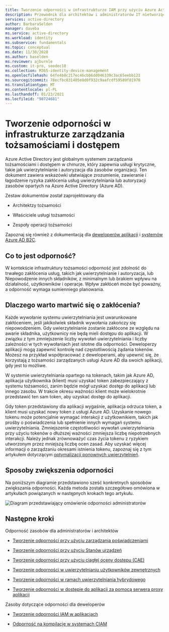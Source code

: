 ```yaml
---
title: Tworzenie odporności w infrastrukturze IAM przy użyciu Azure Active Directory
description: Przewodnik dla architektów i administratorów IT nietworzący odporności na zakłócenia infrastruktury usługi IAM.
services: active-directory
author: BarbaraSelden
manager: daveba
ms.service: active-directory
ms.workload: identity
ms.subservice: fundamentals
ms.topic: conceptual
ms.date: 11/30/2020
ms.author: baselden
ms.reviewer: ajburnle
ms.custom: it-pro, seodec18
ms.collection: M365-identity-device-management
ms.openlocfilehash: 64fe4b8c217ec46cbb6dd046339c3ac65eebb121
ms.sourcegitcommit: 78ecfbc831405e8d0f932c9aafcdf59589f81978
ms.translationtype: MT
ms.contentlocale: pl-PL
ms.lasthandoff: 01/23/2021
ms.locfileid: "98724681"
---
```

# <a name="build-resilience-in-your-identity-and-access-management-infrastructure"></a>Tworzenie odporności w infrastrukturze zarządzania tożsamościami i dostępem

Azure Active Directory jest globalnym systemem zarządzania tożsamościami i dostępem w chmurze, który zapewnia usługi krytyczne, takie jak uwierzytelnianie i autoryzacja dla zasobów organizacji. Ten dokument zawiera wskazówki ułatwiające zrozumienie, zawieranie i łagodzenie ryzyka zakłócenia usług uwierzytelniania lub autoryzacji zasobów opartych na Azure Active Directory (Azure AD). 

Zestaw dokumentów został zaprojektowany dla

* Architektzy tożsamości

* Właściciele usługi tożsamości

* Zespoły operacji tożsamości

Zapoznaj się również z dokumentacją dla [deweloperów aplikacji](./resilience-app-development-overview.md) i [systemów Azure AD B2C](resilience-b2c.md).

## <a name="what-is-resilience"></a>Co to jest odporność?

W kontekście infrastruktury tożsamości odporność jest zdolność do trwałego zakłócenia usług, takich jak uwierzytelnianie i autoryzacja, lub Niepowodzenie innych składników, z minimalnym lub brakiem wpływu na działalność, użytkowników i operacje. Wpływ zakłóceń może być poważny, a odporność wymaga sumienniego planowania.

## <a name="why-worry-about-disruption"></a>Dlaczego warto martwić się o zakłócenia?

Każde wywołanie systemu uwierzytelniania jest uwarunkowane zakłóceniem, jeśli jakikolwiek składnik wywołania zakończy się niepowodzeniem. Gdy uwierzytelnianie zostanie zakłócone ze względu na awarie składnika, użytkownicy nie będą mieli dostępu do aplikacji. W związku z tym zmniejszenie liczby wywołań uwierzytelniania i liczby zależności w tych wywołaniach jest istotne dla odporności. Deweloperzy aplikacji mogą zapewnić kontrolę nad częstotliwością żądania tokenów. Możesz na przykład współpracować z deweloperami, aby upewnić się, że korzystają z tożsamości zarządzanych usługi Azure AD dla swoich aplikacji, gdy jest to możliwe. 

W systemie uwierzytelniania opartego na tokenach, takim jak Azure AD, aplikacja użytkownika (klient) musi uzyskać token zabezpieczający z systemu tożsamości, zanim będzie mógł uzyskać dostęp do aplikacji lub innego zasobu. W trakcie okresu ważności klient może wielokrotnie przedstawić ten sam token, aby uzyskać dostęp do aplikacji.

Gdy token przedstawiony dla aplikacji wygaśnie, aplikacja odrzuca token, a klient musi uzyskać nowy token z usługi Azure AD. Uzyskanie nowego tokenu może potencjalnie wymagać interakcji z użytkownikiem, takich jak prośby o poświadczenia lub spełnienie innych wymagań systemu uwierzytelniania. Zmniejszenie częstotliwości wywołań uwierzytelniania przy użyciu tokenów o dłuższej ważności zmniejsza liczbę niepotrzebnych interakcji. Należy jednak zrównoważyć czas życia tokenu z ryzykiem utworzonym przez mniejszą liczbę ocen zasad. Aby uzyskać więcej informacji o zarządzaniu okresami istnienia tokenu, zapoznaj się z tym artykułem dotyczącym [optymalizacji ponownych uwierzytelnień](../authentication/concepts-azure-multi-factor-authentication-prompts-session-lifetime.md).

## <a name="ways-to-increase-resilience"></a>Sposoby zwiększenia odporności
Na poniższym diagramie przedstawiono sześć konkretnych sposobów zwiększania odporności. Każda metoda została szczegółowo omówiona w artykułach powiązanych w następnych krokach tego artykułu.
  
![Diagram przedstawiający omówienie odporności administratorów](./media/resilience-in-infrastructure/admin-resilience-overview.png)

## <a name="next-steps"></a>Następne kroki
Odporność zasobów dla administratorów i architektów
 
* [Tworzenie odporności przy użyciu zarządzania poświadczeniami](resilience-in-credentials.md)

* [Tworzenie odporności przy użyciu Stanów urządzeń](resilience-with-device-states.md)

* [Tworzenie odporności przy użyciu ciągłej oceny dostępu (CAE)](resilience-with-continuous-access-evaluation.md)

* [Tworzenie odporności w uwierzytelnianiu użytkowników zewnętrznych](resilience-b2b-authentication.md)

* [Tworzenie odporności w ramach uwierzytelniania hybrydowego](resilience-in-hybrid.md)

* [Tworzenie odporności w dostępie do aplikacji za pomocą serwera proxy aplikacji](resilience-on-premises-access.md)

Zasoby dotyczące odporności dla deweloperów

* [Tworzenie odporności IAM w aplikacjach](resilience-app-development-overview.md)

* [Odporność na kompilacje w systemach CIAM](resilience-b2c.md)